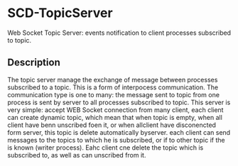 # SCD-TopicServer
Web Socket Topic Server: events notification to client processes subscribed to topic.

## Description

The topic server manage the exchange of message between processes subscribed to a topic. This is a form of interpocess communication. The communication type is one to many: the message sent to topic from one process is sent by server to all processes subscribed to topic.
This server is very simple: accept WEB Socket connection from many client, each client can create dynamic topic, which mean that when topic is empty, when all client have benn unscribed foen it, or when allclient have disconencted form server, this topic is delete automatically byserver. each client can send messages to the topics to which he is subscribed, or if to other topic if the is known (writer process). 
Eahc client cne delete the topic which is subscribed to, as well as can unscribed from it.
